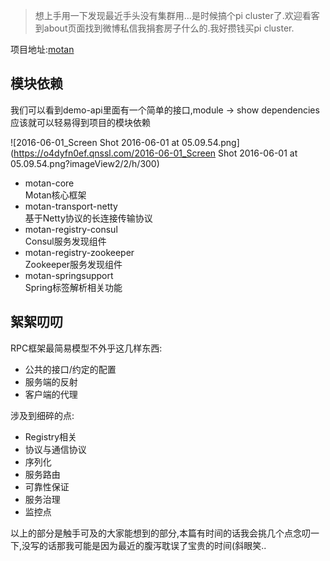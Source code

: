 >  想上手用一下发现最近手头没有集群用...是时候搞个pi cluster了.欢迎看客到about页面找到微博私信我捐套房子什么的.我好攒钱买pi cluster. 

项目地址:[motan](https://github.com/weibocom/motan) 

## 模块依赖 

我们可以看到demo-api里面有一个简单的接口,module -> show dependencies应该就可以轻易得到项目的模块依赖 

![2016-06-01_Screen Shot 2016-06-01 at 05.09.54.png](https://o4dyfn0ef.qnssl.com/2016-06-01_Screen Shot 2016-06-01 at 05.09.54.png?imageView2/2/h/300) 

* motan-core	
  Motan核心框架
* motan-transport-netty  
  基于Netty协议的长连接传输协议
* motan-registry-consul	  
  Consul服务发现组件
* motan-registry-zookeeper  
  Zookeeper服务发现组件
* motan-springsupport  
  Spring标签解析相关功能

## 絮絮叨叨 

RPC框架最简易模型不外乎这几样东西: 

- 公共的接口/约定的配置
- 服务端的反射
- 客户端的代理

涉及到细碎的点: 

- Registry相关 
- 协议与通信协议
- 序列化
- 服务路由
- 可靠性保证
- 服务治理
- 监控点 

以上的部分是触手可及的大家能想到的部分,本篇有时间的话我会挑几个点念叨一下,没写的话那我可能是因为最近的腹泻耽误了宝贵的时间(斜眼笑.. 






